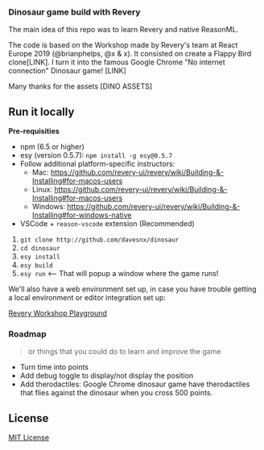 ### Dinosaur game build with Revery
The main idea of this repo was to learn Revery and native ReasonML.

The code is based on the Workshop made by Revery's team at React Europe 2019 (@brianphelps, @x & x). It consisted on create a Flappy Bird clone[LINK]. I turn it into the famous Google Chrome "No internet connection" Dinosaur game! [LINK]

Many thanks for the assets [DINO ASSETS]

## Run it locally

**Pre-requisities**

- npm (6.5 or higher)
- esy (version 0.5.7): `npm install -g esy@0.5.7`
- Follow additional platform-specific instructors:
  - Mac: https://github.com/revery-ui/revery/wiki/Building-&-Installing#for-macos-users
  - Linux: https://github.com/revery-ui/revery/wiki/Building-&-Installing#for-macos-users
  - Windows: https://github.com/revery-ui/revery/wiki/Building-&-Installing#for-windows-native
- VSCode + `reason-vscode` extension (Recommended)

<!-- The first-time build can take a while, as the entire compiler toolchain is being built. -->

1. `git clone http://github.com/davesnx/dinosaur`
2. `cd dinosaur`
3. `esy install`
4. `esy build`
5. `esy run` <-- That will popup a window where the game runs!

We'll also have a web environment set up, in case you have trouble getting a local environment or editor integration set up:

[Revery Workshop Playground](https://outrunlabs.com/revery/workshop)

### Roadmap
> or things that you could do to learn and improve the game
- Turn time into points
- Add debug toggle to display/not display the position
- Add therodactiles: Google Chrome dinosaur game have therodactiles that flies against the dinosaur when you cross 500 points.

## License

[MIT License](LICENSE)
